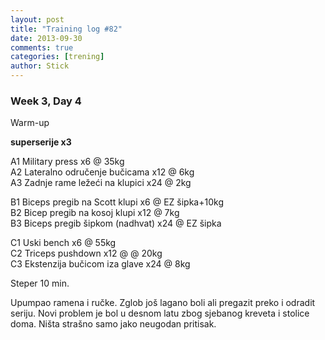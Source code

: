```yaml
---
layout: post
title: "Training log #82"
date: 2013-09-30
comments: true
categories: [trening]
author: Stick
---
```


### Week 3, Day 4  

Warm-up  

**superserije x3**  

A1 Military press x6 @ 35kg  
A2 Lateralno odručenje bučicama x12 @ 6kg  
A3 Zadnje rame ležeći na klupici x24 @ 2kg  

B1 Biceps pregib na Scott klupi x6 @ EZ šipka+10kg  
B2 Bicep pregib na kosoj klupi x12 @ 7kg  
B3 Biceps pregib šipkom (nadhvat) x24 @ EZ šipka  

C1 Uski bench x6 @ 55kg  
C2 Triceps pushdown x12 @ @ 20kg  
C3 Ekstenzija bučicom iza glave x24 @ 8kg  

Steper 10 min.  

Upumpao ramena i ručke. Zglob još lagano boli ali pregazit preko i odradit seriju. Novi problem je bol u desnom latu zbog sjebanog kreveta i stolice doma. Ništa strašno samo jako neugodan pritisak.